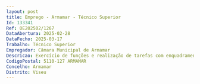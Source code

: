 ```yaml
--- 
layout: post
title: Emprego - Armamar - Técnico Superior
Id: 133341
Ref: OE202502/1267
DataAbertura: 2025-02-28
DataFecho: 2025-03-17
Trabalho: Técnico Superior
Empregador: Câmara Municipal de Armamar
Descricao: Exercício de funções e realização de tarefas com enquadramento no conteúdo funcional de grau de complexidade 3, no âmbito de operações urbanísticas de iniciativa pública e de operações urbanísticas de iniciativa particular e, ainda, na revisão e aplicação dos instrumentos de planeamento territorial, devendo articular a sua atividade profissional com outros colaboradores (internos ou externos).
CodigoPostal: 5110-127 ARMAMAR
Concelho: Armamar
Distrito: Viseu
--- 
```

